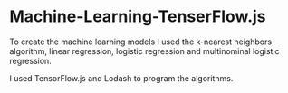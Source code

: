 # Machine-Learning-TenserFlow.js
To create the machine learning models I used the k-nearest neighbors algorithm, linear regression, logistic regression and multinominal logistic regression.

I used TensorFlow.js and Lodash to program the algorithms.
